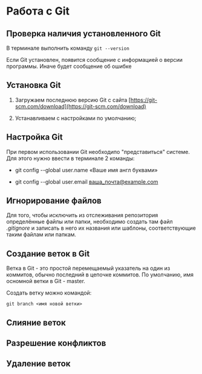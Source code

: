 # Работа с Git

## Проверка наличия установленного Git

В терминале выполнить команду `git --version`

Если Git установлен, появится сообщение с информацией о версии программы. Иначе будет сообщение об ошибке

## Установка Git

1. Загружаем последнюю версию Git с сайта [https://git-scm.com/download](https://git-scm.com/download)

2. Устанавливаем с настройками по умолчанию;

## Настройка Git

При первом использовании Git необходипо "представиться" системе. Для этого нужно ввести в терминале 2 команды:

* git config --global user.name «Ваше имя англ буквами»

* git config --global user.email ваша_почта@example.com


## Игнорирование файлов

Для того, чтобы исключить из отслеживания репозитория определённые файлы или папки, необходимо создать там файл *.gitignore* и записать в него их названия или шаблоны, соответствующие таким файлам или папкам.

## Создание веток в Git

Ветка в Git - это простой перемещаемый указатель на один из коммитов, обычно последний в цепочке коммитов. По умолчанию, имя осномной ветки в Git - master.

Создать ветку можно командой:
```
git branch <имя новой ветки>
```

## Слияние веток

## Разрешение конфликтов

## Удаление веток